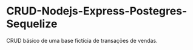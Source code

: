 ﻿# CRUD-Nodejs-Express-Postegres-Sequelize
CRUD básico de uma base fictícia de transações de vendas.
